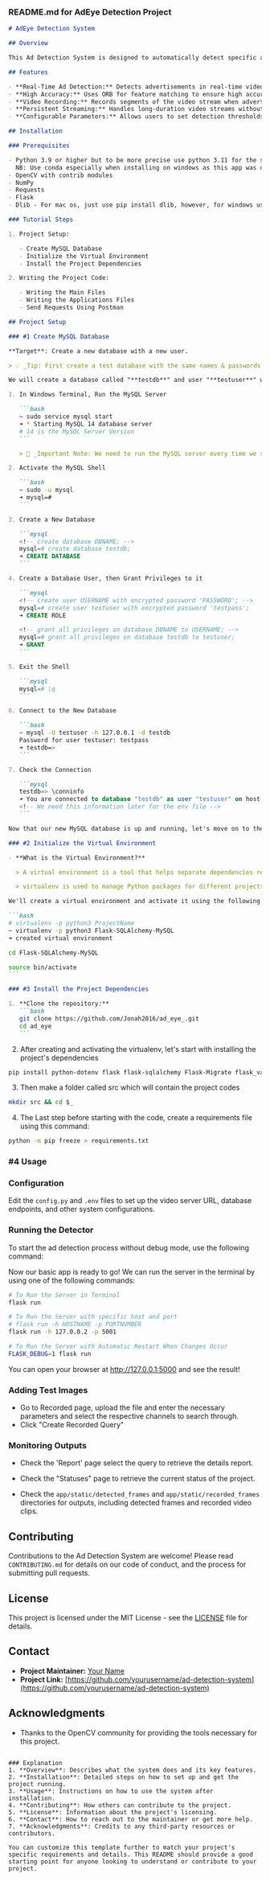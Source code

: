 ### README.md for AdEye Detection Project

````markdown
# AdEye Detection System

## Overview

This Ad Detection System is designed to automatically detect specific advertisements in video streams using feature matching algorithms. The system is capable of processing live video feeds, identifying predefined ad signatures, and recording video segments when ads are detected.

## Features

- **Real-Time Ad Detection:** Detects advertisements in real-time video streams.
- **High Accuracy:** Uses ORB for feature matching to ensure high accuracy.
- **Video Recording:** Records segments of the video stream when advertisements are detected.
- **Persistent Streaming:** Handles long-duration video streams without interruption.
- **Configurable Parameters:** Allows users to set detection thresholds, match confidence, and other parameters.

## Installation

### Prerequisites

- Python 3.9 or higher but to be more precise use python 3.11 for the sake of dlib version used in this app.
  NB: Use conda especially when installing on windows as this app was developed with mac os or linux subsystem
- OpenCV with contrib modules
- NumPy
- Requests
- Flask
- Dlib - For mac os, just use pip install dlib, however, for windows use the wheel setup "dlib-19.24.1-cp311-cp311-win_amd64.whl"

### Tutorial Steps

1. Project Setup:

   - Create MySQL Database
   - Initialize the Virtual Environment
   - Install the Project Dependencies

2. Writing the Project Code:

   - Writing the Main Files
   - Writing the Applications Files
   - Send Requests Using Postman

## Project Setup

### #1 Create MySQL Database

**Target**: Create a new database with a new user.

> 💡 _Tip: First create a test database with the same names & passwords below, then you can create a real database with the names & passwords you want!_

We will create a database called "**testdb**" and user "**testuser**" with password "**testpass**".

1. In Windows Terminal, Run the MySQL Server

   ```bash
   ~ sudo service mysql start
   ➜ * Starting MySQL 14 database server
   # 14 is the MySQL Server Version
   ```

   > 📝 _Important Note: We need to run the MySQL server every time we start coding!_

2. Activate the MySQL Shell

   ```bash
   ~ sudo -u mysql
   ➜ mysql=#
   ```

3. Create a New Database

   ```mysql
   <!-- create database DBNAME; -->
   mysql=# create database testdb;
   ➜ CREATE DATABASE
   ```

4. Create a Database User, then Grant Privileges to it

   ```mysql
   <!-- create user USERNAME with encrypted password 'PASSWORD'; -->
   mysql=# create user testuser with encrypted password 'testpass';
   ➜ CREATE ROLE

   <!-- grant all privileges on database DBNAME to USERNAME; -->
   mysql=# grant all privileges on database testdb to testuser;
   ➜ GRANT
   ```

5. Exit the Shell

   ```mysql
   mysql=# \q
   ```

6. Connect to the New Database

   ```bash
   ~ mysql -U testuser -h 127.0.0.1 -d testdb
   Password for user testuser: testpass
   ➜ testdb=>
   ```

7. Check the Connection

   ```mysql
   testdb=> \conninfo
   ➜ You are connected to database "testdb" as user "testuser" on host "127.0.0.1" at port "5432".
   <!-- We need this information later for the env file -->
   ```

Now that our new MySQL database is up and running, let's move on to the next step!

### #2 Initialize the Virtual Environment

- **What is the Virtual Environment?**

  > A virtual environment is a tool that helps separate dependencies required by different projects by creating isolated python virtual environments for them. This is one of the most important tools that most Python developers use.

  > virtualenv is used to manage Python packages for different projects. Using virtualenv allows you to avoid installing Python packages globally which could break system tools or other projects.

We'll create a virtual environment and activate it using the following commands

```bash
# virtualenv -p python3 ProjectName
~ virtualenv -p python3 Flask-SQLAlchemy-MySQL
➜ created virtual environment

cd Flask-SQLAlchemy-MySQL

source bin/activate
```

### #3 Install the Project Dependencies

1. **Clone the repository:**
   ```bash
   git clone https://github.com/Jonah2016/ad_eye_.git
   cd ad_eye
   ```
````

2. After creating and activating the virtualenv, let's start with installing the project's dependencies

```bash
pip install python-dotenv flask flask-sqlalchemy Flask-Migrate flask_validator psycopg2-binary
```

3. Then make a folder called src which will contain the project codes

```bash
mkdir src && cd $_
```

4. The Last step before starting with the code, create a requirements file using this command:

```bash
python -m pip freeze > requirements.txt
```

### #4 Usage

### Configuration

Edit the `config.py` and `.env` files to set up the video server URL, database endpoints, and other system configurations.

### Running the Detector

To start the ad detection process without debug mode, use the following command:

Now our basic app is ready to go! We can run the server in the terminal by using one of the following commands:

```bash
# To Run the Server in Terminal
flask run

# To Run the Server with specific host and port
# flask run -h HOSTNAME -p PORTNUMBER
flask run -h 127.0.0.2 -p 5001

# To Run the Server with Automatic Restart When Changes Occur
FLASK_DEBUG=1 flask run
```

You can open your browser at <http://127.0.0.1:5000> and see the result!

### Adding Test Images

- Go to Recorded page, upload the file and enter the necessary parameters and select the respective channels to search through.
- Click "Create Recorded Query"

### Monitoring Outputs

- Check the 'Report' page select the query to retrieve the details report.

- Check the "Statuses" page to retrieve the current status of the project.

- Check the `app/static/detected_frames` and `app/static/recorded_frames` directories for outputs, including detected frames and recorded video clips.

## Contributing

Contributions to the Ad Detection System are welcome! Please read `CONTRIBUTING.md` for details on our code of conduct, and the process for submitting pull requests.

## License

This project is licensed under the MIT License - see the [LICENSE](LICENSE) file for details.

## Contact

- **Project Maintainer:** [Your Name](mailto:your.email@example.com)
- **Project Link:** [https://github.com/yourusername/ad-detection-system](https://github.com/yourusername/ad-detection-system)

## Acknowledgments

- Thanks to the OpenCV community for providing the tools necessary for this project.

```

### Explanation
1. **Overview**: Describes what the system does and its key features.
2. **Installation**: Detailed steps on how to set up and get the project running.
3. **Usage**: Instructions on how to use the system after installation.
4. **Contributing**: How others can contribute to the project.
5. **License**: Information about the project's licensing.
6. **Contact**: How to reach out to the maintainer or get more help.
7. **Acknowledgments**: Credits to any third-party resources or contributors.

You can customize this template further to match your project's specific requirements and details. This README should provide a good starting point for anyone looking to understand or contribute to your project.
```

```

```
